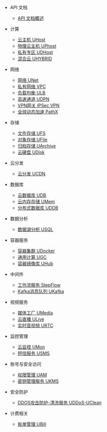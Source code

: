 * API 文档 
    * [API 文档概述](api/summary/overview)

* 计算 
    * [云主机 UHost](api/uhost-api/overview)
    * [物理云主机 UPhost](api/uphost-api/overview)
    * [私有专区 UDHost](api/udhost-api/overview)
    * [混合云 UHYBRID](api/uhybridv3-api/overview)

* 网络
    * [网络 UNet](api/unet-api/overview)
    * [私有网络 VPC](api/vpc2.0-api/overview)
    * [负载均衡 ULB](api/ulb-api/overview)
    * [高速通道 UDPN](api/udpn-api/overview)
    * [VPN网关 IPSec VPN](api/ipsecvpn-api/overview)
    * [全球动态加速 PathX](api/pathx-api/overview)

* 存储
    * [文件存储 UFS](api/ufs-api/overview)
    * [对象存储 UFile](api/ufile-api/overview)
    * [归档存储 UArchive](api/uarchive-api/overview)
    * [云硬盘 UDisk](api/udisk-api/overview)

* 云分发
    * [云分发 UCDN](api/ucdn-api/overview)

*  数据库
    * [云数据库 UDB](api/udb-api/overview)
    * [云内存存储 UMem](api/umem-api/overview)
    * [分布式数据库 UDDB](api/uddb-api/overview)

* 数据分析
    * [数据湖分析 USQL](api/usql-api/overview)

* 容器服务
    * [容器集群 UDocker](api/udocker-api/overview)
    * [通用计算 UGC](api/ugc-api/overview)
    * [容器镜像库 UHub](api/uhub-api/overview)

* 中间件
    * [工作流服务 StepFlow](api/stepflow-api/overview)
    * [Kafka消息队列 UKafka](api/ukafka-api/overview)

* 视频服务 
    * [媒体工厂 UMedia](api/umedia-api/overview)
    * [云直播 ULive](api/ulive-api/overview)
    * [实时音视频 URTC](api/urtc-api/overview)

* 监控管理 
    * [云监控 UMon](api/umon-api/overview)
    * [短信服务 USMS](api/usms-api/overview)

* 账号与安全访问
    * [权限管理 UAM](api/uaccount-api/overview)
    * [密钥管理服务 UKMS](api/ukms-api/overview)

* 安全防护
    * [DDOS攻击防护-清洗服务 UDDoS-UClean](api/uddos-uclean-api/overview)

* 计费相关
    * [账单管理 UBill](api/ubill-api/overview)
